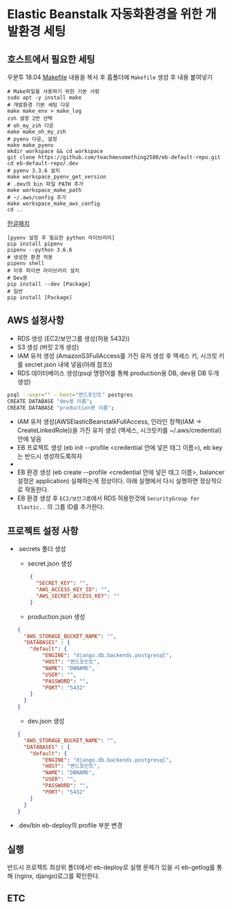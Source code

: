 # Elastic Beanstalk 자동화환경을 위한 개발환경 세팅

## 호스트에서 필요한 세팅

우분투 18.04
[Makefile](https://github.com/teachmesomething2580/eb-default-repo/blob/master/.dev/Makefile) 내용을 복사 후 홈폴더에 `Makefile` 생성 후 내용 붙여넣기

```text
# Make파일을 사용하기 위한 기본 사항
sudo apt -y install make
# 개발환경 기본 세팅 다운
make make_env > make_log
zsh 설정 2번 선택
# oh_my_zsh 다운
make make_oh_my_zsh
# pyenv 다운, 설정
make make_pyenv
mkdir workspace && cd workspace
git clone https://github.com/teachmesomething2580/eb-default-repo.git
cd eb-default-repo/.dev
# pyenv 3.3.6 설치
make workspace_pyenv_get_version
# .dev의 bin 파일 PATH 추가
make workspace_make_path
# ~/.aws/config 추가
make workspace_make_aws_config
cd ..
```

[한글패치](http://gabii.tistory.com/entry/Ubuntu-1804-LTS-%ED%95%9C%EA%B8%80-%EC%84%A4%EC%B9%98-%EB%B0%8F-%EC%84%A4%EC%A0%95)

```text
[pyenv 설정 후 필요한 python 라이브러리]
pip install pipenv
pipenv --python 3.6.6
# 생성한 환경 적용
pipenv shell
# 이후 파이썬 라이브러리 설치
# Dev용
pip install --dev [Package]
# 일반
pip install [Package]
```

## AWS 설정사항

- RDS 생성 (EC2/보안그룹 생성(허용 5432))
- S3 생성 (버킷 2개 생성)
- IAM 유저 생성 (AmazonS3FullAccess를 가진 유저 생성 후 액세스 키, 시크릿 키를 secret.json 내에 넣음(아래 참조))
- RDS 데이터베이스 생성(psql 명령어를 통해 production용 DB, dev용 DB 두개 생성)
```bash
psql --user="" --host="엔드포인트" postgres
CREATE DATABASE "dev용 이름";
CREATE DATABASE "production용 이름";
```
- IAM 유저 생성(AWSElasticBeanstalkFullAccess, 인라인 정책(IAM -> CreateLinkedRole))을 가진 유저 생성 (액세스, 시크릿키를 ~/.aws/credential)안에 넣음
- EB 프로젝트 생성 (eb init --profile <credential 안에 넣은 태그 이름>), eb key는 반드시 생성하도록하자
- 
- EB 환경 생성 (eb create --profile <credential 안에 넣은 태그 이름>, balancer 설정은 application)
    실패하는게 정상이다. 아래 실행에서 다시 실행하면 정상적으로 작동한다.
- EB 환경 생성 후 `EC2/보안그룹`에서 RDS 허용한것에 `SecurityGroup for Elastic..`  의 그룹 ID를 추가한다.

## 프로젝트 설정 사항

- .secrets 폴더 생성
    - secret.json 생성
    ```json
        {
          "SECRET_KEY": "",
          "AWS_ACCESS_KEY_ID": "",
          "AWS_SECRET_ACCESS_KEY": ""
        }
    ```
    
    - production.json 생성

    ```json
    {
      "AWS_STORAGE_BUCKET_NAME": "",
      "DATABASES" : {
        "default": {
            "ENGINE": "django.db.backends.postgresql",
            "HOST": "엔드포인트",
            "NAME": "DBNAME",
            "USER": "",
            "PASSWORD": "",
            "PORT": "5432"
        }
      }
    }
    ```

    - dev.json 생성

    ```json
    {
      "AWS_STORAGE_BUCKET_NAME": "",
      "DATABASES" : {
        "default": {
            "ENGINE": "django.db.backends.postgresql",
            "HOST": "엔드포인트",
            "NAME": "DBNAME",
            "USER": "",
            "PASSWORD": "",
            "PORT": "5432"
        }
      }
    }
    ```
    
- .dev/bin eb-deploy의 profile 부분 변경
    
    
    
## 실행
반드시 프로젝트 최상위 폴더에서!
eb-deploy로 실행
문제가 있을 시 eb-getlog를 통해 (nginx, django)로그를 확인한다.
    
## ETC
